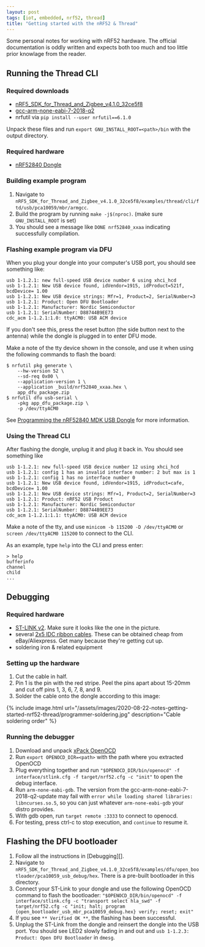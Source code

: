 ```yaml
---
layout: post
tags: [iot, embedded, nrf52, thread]
title: "Getting started with the nRF52 & Thread"
---
```


Some personal notes for working with nRF52 hardware. The official documentation
is oddly written and expects both too much and too little prior knowlage from
the reader.

## Running the Thread CLI

### Required downloads

- [nRF5_SDK_for_Thread_and_Zigbee_v4.1.0_32ce5f8](https://www.nordicsemi.com/-/media/Software-and-other-downloads/SDKs/nRF5-SDK-for-Thread/nRF5-SDK-for-Thread-and-Zigbee/nRF5SDKforThreadv41.zip})
- [gcc-arm-none-eabi-7-2018-q2](https://developer.arm.com/tools-and-software/open-source-software/developer-tools/gnu-toolchain/gnu-rm/downloads/6-2017-q2-update)
- nrfutil via `pip install --user nrfutil==6.1.0`

Unpack these files and run `export GNU_INSTALL_ROOT=<path>/bin` with the
output directory.

### Required hardware

- [nRF52840 Dongle](https://www.nordicsemi.com/Software-and-tools/Development-Kits/nRF52840-Dongle)

### Building example program

1. Navigate to `nRF5_SDK_for_Thread_and_Zigbee_v4.1.0_32ce5f8/examples/thread/cli/ftd/usb/pca10059/mbr/armgcc`.
2. Build the program by running `make -j$(nproc)`. (make sure `GNU_INSTALL_ROOT` is set)
3. You should see a message like `DONE nrf52840_xxaa` indicating successfully compilation.

### Flashing example program via DFU

When you plug your dongle into your computer's USB port, you should see
something like:

```
usb 1-1.2.1: new full-speed USB device number 6 using xhci_hcd
usb 1-1.2.1: New USB device found, idVendor=1915, idProduct=521f, bcdDevice= 1.00
usb 1-1.2.1: New USB device strings: Mfr=1, Product=2, SerialNumber=3
usb 1-1.2.1: Product: Open DFU Bootloader
usb 1-1.2.1: Manufacturer: Nordic Semiconductor
usb 1-1.2.1: SerialNumber: D88744B9EE73
cdc_acm 1-1.2.1:1.0: ttyACM0: USB ACM device
```

If you don't see this, press the reset button (the side button next to the
antenna) while the dongle is plugged in to enter DFU mode.

Make a note of the tty device shown in the console, and use it when using the
following commands to flash the board:

```console
$ nrfutil pkg generate \
    --hw-version 52 \
    --sd-req 0x00 \
    --application-version 1 \
    --application _build/nrf52840_xxaa.hex \
    app_dfu_package.zip
$ nrfutil dfu usb-serial \
    -pkg app_dfu_package.zip \
    -p /dev/ttyACM0
```

See [Programming the nRF52840 MDK USB
Dongle](https://wiki.makerdiary.com/nrf52840-mdk-usb-dongle/programming/) for
more information.

### Using the Thread CLI

After flashing the dongle, unplug it and plug it back in. You should see
something like

```
usb 1-1.2.1: new full-speed USB device number 12 using xhci_hcd
usb 1-1.2.1: config 1 has an invalid interface number: 2 but max is 1
usb 1-1.2.1: config 1 has no interface number 0
usb 1-1.2.1: New USB device found, idVendor=1915, idProduct=cafe, bcdDevice= 1.00
usb 1-1.2.1: New USB device strings: Mfr=1, Product=2, SerialNumber=3
usb 1-1.2.1: Product: nRF52 USB Product
usb 1-1.2.1: Manufacturer: Nordic Semiconductor
usb 1-1.2.1: SerialNumber: D88744B9EE73
cdc_acm 1-1.2.1:1.1: ttyACM0: USB ACM device
```

Make a note of the tty, and use `minicom -b 115200 -D /dev/ttyACM0` or `screen
/dev/ttyACM0 115200` to connect to the CLI.

As an example, type `help` into the CLI and press enter:

```
> help
bufferinfo
channel
child
...
```

## Debugging

### Required hardware

- [ST-LINK v2](https://www.adafruit.com/product/2548). Make sure it looks like the one in the picture.
- several [2x5 IDC ribbon cables](https://www.sparkfun.com/products/8535). These can be obtained cheap from eBay/Aliexpress. Get many because they're getting cut up.
- soldering iron & related equipment

### Setting up the hardware

1. Cut the cable in half.
2. Pin 1 is the pin with the red stripe. Peel the pins apart about 15-20mm and cut off pins 1, 3, 6, 7, 8, and 9.
3. Solder the cable onto the dongle according to this image:

{% include image.html
    url="/assets/images/2020-08-22-notes-getting-started-nrf52-thread/programmer-soldering.jpg"
    description="Cable soldering order" %}

### Running the debugger

1. Download and unpack [xPack OpenOCD](https://github.com/xpack-dev-tools/openocd-xpack/releases/tag/v0.10.0-14)
2. Run `export OPENOCD_DIR=<path>` with the path where you extracted OpenOCD
3. Plug everything together and run `"$OPENOCD_DIR/bin/openocd" -f interface/stlink.cfg -f target/nrf52.cfg -c "init"` to open the debug interface.
4. Run `arm-none-eabi-gdb`. The version from the gcc-arm-none-eabi-7-2018-q2-update may fail with `error while loading shared libraries: libncurses.so.5`, so you can just whatever `arm-none-eabi-gdb` your distro provides.
5. With gdb open, run `target remote :3333` to connect to openocd.
6. For testing, press ctrl-c to stop execution, and `continue` to resume it.

## Flashing the DFU bootloader

1. Follow all the instructions in [Debugging][].
2. Navigate to `nRF5_SDK_for_Thread_and_Zigbee_v4.1.0_32ce5f8/examples/dfu/open_bootloader/pca10059_usb_debug/hex`. There is a pre-built bootloader in this directory.
3. Connect your ST-Link to your dongle and use the following OpenOCD command to flash the bootloader: `"$OPENOCD_DIR/bin/openocd" -f interface/stlink.cfg -c "transport select hla_swd" -f target/nrf52.cfg -c "init; halt; program {open_bootloader_usb_mbr_pca10059_debug.hex} verify; reset; exit"`
4. If you see `** Verified OK **`, the flashing has been successful.
4. Unplug the ST-Link from the dongle and reinsert the dongle into the USB port. You should see LED2 slowly fading in and out and `usb 1-1.2.3: Product: Open DFU Bootloader` in `dmesg`.
